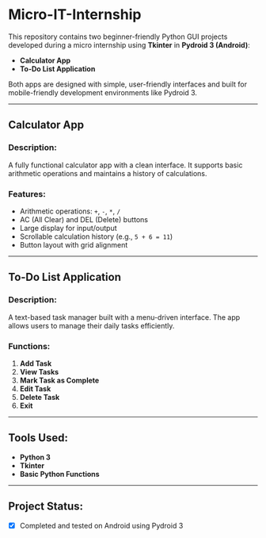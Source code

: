 # Micro-IT-Internship

This repository contains two beginner-friendly Python GUI projects developed during a micro internship using **Tkinter** in **Pydroid 3 (Android)**:

- **Calculator App**
- **To-Do List Application**

Both apps are designed with simple, user-friendly interfaces and built for mobile-friendly development environments like Pydroid 3.

---

## Calculator App

### Description:
A fully functional calculator app with a clean interface. It supports basic arithmetic operations and maintains a history of calculations.

### Features:
- Arithmetic operations: `+`, `-`, `*`, `/`
- AC (All Clear) and DEL (Delete) buttons
- Large display for input/output
- Scrollable calculation history (e.g., `5 + 6 = 11`)
- Button layout with grid alignment

---

## To-Do List Application

### Description:
A text-based task manager built with a menu-driven interface. The app allows users to manage their daily tasks efficiently.

### Functions:
1. **Add Task**
2. **View Tasks**
3. **Mark Task as Complete**
4. **Edit Task**
5. **Delete Task**
6. **Exit**

---

## Tools Used:
- **Python 3**
- **Tkinter**
- **Basic Python Functions** 

---

## Project Status:
- [x] Completed and tested on Android using Pydroid 3
